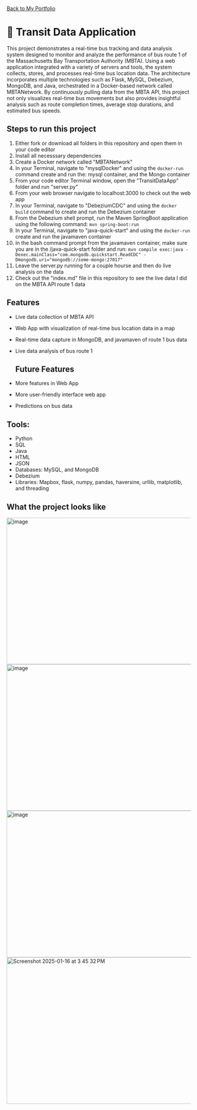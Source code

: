 <a href="https://nicopedrazaportfolio.netlify.app/">Back to My Portfolio</a>

# 🚌 Transit Data Application

This project demonstrates a real-time bus tracking and data analysis system designed to monitor and analyze the performance of bus route 1 of the Massachusetts Bay Transportation Authority (MBTA). Using a web application integrated with a variety of servers and tools, the system collects, stores, and processes real-time bus location data. The architecture incorporates multiple technologies such as Flask, MySQL, Debezium, MongoDB, and Java, orchestrated in a Docker-based network called MBTANetwork. By continuously pulling data from the MBTA API, this project not only visualizes real-time bus movements but also provides insightful analysis such as route completion times, average stop durations, and estimated bus speeds.


## Steps to run this project
1. Either fork or download all folders in this repository and open them in your code editor
2. Install all necesssary dependencies
3. Create a Docker network called "MBTANetwork"
5. In your Terminal, navigate to "mysqlDocker" and using the `docker-run` command create and run the: mysql container, and the Mongo container
6. From your code editor Terminal window, open the "TransitDataApp" folder and run "server.py"
7. From your web browser navigate to localhost:3000 to check out the web app
8. In your Terminal, navigate to "DebeziumCDC" and using the `docker build` command to create and run the Debezium container
9. From the Debezium shell prompt, run the Maven SpringBoot application using the following command: `mvn spring-boot:run`
10. In your Terminal, navigate to "java-quick-start" and using the `docker-run` create and run the javamaven container
11. In the bash command prompt from the javamaven container, make sure you are in the /java-quick-start folder and run:
`mvn compile exec:java -
Dexec.mainClass="com.mongodb.quickstart.ReadCDC" -
Dmongodb.uri="mongodb://some-mongo:27017"`
12. Leave the server.py running for a couple hourse and then do live analysis on the data
13. Check out the "index.md" file in this repository to see the live data I did on the MBTA API route 1 data
    
## Features
- Live data collection of MBTA API
- Web App with visualization of real-time bus location data in a map
- Real-time data capture in MongoDB, and javamaven of route 1 bus data
- Live data analysis of bus route 1
  
  ## Future Features
- More features in Web App
- More user-friendly interface web app
- Predictions on bus data


## Tools:
* Python
* SQL
* Java
* HTML
* JSON
* Databases: MySQL, and MongoDB
* Debezium
* Libraries: Mapbox, flask, numpy, pandas, haversine, urllib, matplotlib, and threading

## What the project looks like

<img width="800" height="400" alt="image" src="https://github.com/user-attachments/assets/0a2fd865-0e2f-40a9-8839-7abf03e44b96" />

<img width="800" height="400" alt="image" src="https://github.com/user-attachments/assets/09769eb4-93b7-4bc2-94f3-7dfafcf4a5a1" />

<img width="800" height="400" alt="image" src="https://github.com/user-attachments/assets/f66c7897-f793-4111-92a1-bf0d9dbbfc53" />

<img width="800" height="400"  alt="Screenshot 2025-01-16 at 3 45 32 PM" src="https://github.com/user-attachments/assets/16e2dcf8-af1d-43be-8f34-02143ebbf88c" />







